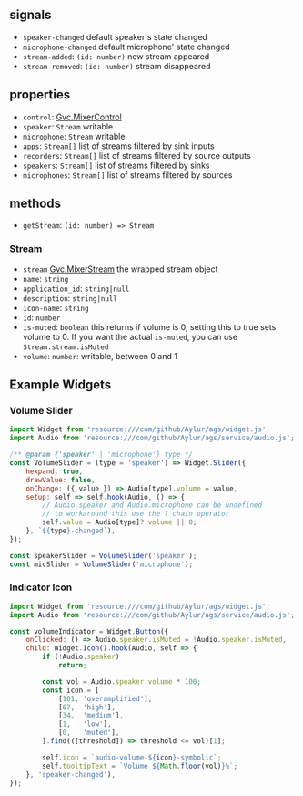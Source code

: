 ## signals
* `speaker-changed` default speaker's state changed
* `microphone-changed` default microphone' state changed
* `stream-added`: `(id: number)` new stream appeared
* `stream-removed`: `(id: number)` stream disappeared

## properties
* `control`: [Gvc.MixerControl](https://gjs-docs.gnome.org/gvc10~1.0/gvc.mixercontrol)
* `speaker`: `Stream` writable
* `microphone`: `Stream` writable
* `apps`: `Stream[]` list of streams filtered by sink inputs
* `recorders`: `Stream[]` list of streams filtered by source outputs
* `speakers`: `Stream[]` list of streams filtered by sinks
* `microphones`: `Stream[]` list of streams filtered by sources

## methods
* `getStream`: `(id: number) => Stream`

### Stream
* `stream` [Gvc.MixerStream](https://gjs-docs.gnome.org/gvc10~1.0/gvc.mixerstream) the wrapped stream object
* `name`: `string`
* `application_id`: `string|null`
* `description`: `string|null`
* `icon-name`: `string`
* `id`: `number`
* `is-muted`: `boolean` this returns if volume is 0, setting this to true sets volume to 0. If you want the actual `is-muted`, you can use `Stream.stream.isMuted`
* `volume`: `number`: writable, between 0 and 1

## Example Widgets

### Volume Slider
```js
import Widget from 'resource:///com/github/Aylur/ags/widget.js';
import Audio from 'resource:///com/github/Aylur/ags/service/audio.js';

/** @param {'speaker' | 'microphone'} type */
const VolumeSlider = (type = 'speaker') => Widget.Slider({
    hexpand: true,
    drawValue: false,
    onChange: ({ value }) => Audio[type].volume = value,
    setup: self => self.hook(Audio, () => {
        // Audio.speaker and Audio.microphone can be undefined
        // to workaround this use the ? chain operator
        self.value = Audio[type]?.volume || 0;
    }, `${type}-changed`),
});

const speakerSlider = VolumeSlider('speaker');
const micSlider = VolumeSlider('microphone');
```

### Indicator Icon
```js
import Widget from 'resource:///com/github/Aylur/ags/widget.js';
import Audio from 'resource:///com/github/Aylur/ags/service/audio.js';

const volumeIndicator = Widget.Button({
    onClicked: () => Audio.speaker.isMuted = !Audio.speaker.isMuted,
    child: Widget.Icon().hook(Audio, self => {
        if (!Audio.speaker)
            return;

        const vol = Audio.speaker.volume * 100;
        const icon = [
            [101, 'overamplified'],
            [67,  'high'],
            [34,  'medium'],
            [1,   'low'],
            [0,   'muted'],
        ].find(([threshold]) => threshold <= vol)[1];

        self.icon = `audio-volume-${icon}-symbolic`;
        self.tooltipText = `Volume ${Math.floor(vol)}%`;
    }, 'speaker-changed'),
});
```
